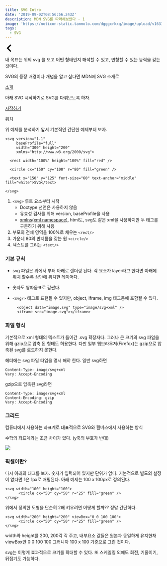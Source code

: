```yaml
---
title: SVG Intro
date: '2019-09-02T08:56:56.243Z'
description: MDN SVG를 따라해보았다 - 1
image: 'https://noticon-static.tammolo.com/dgggcrkxq/image/upload/v1631952585/tlog/cover/svg_cg9i2d.png'
tags:
  - SVG
---
```


<svg xmlns="http://www.w3.org/2000/svg" width="24" height="24" viewBox="0 0 24 24">
    	<path d="M16.67 0l2.83 2.829-9.339 9.175 9.339 9.167-2.83 2.829-12.17-11.996z"/>
    </svg>

내 목표는 위의 svg 를 보고 어떤 형태인지 해석할 수 있고, 변형할 수 있는 능력을 갖는 것이다.

SVG의 등장 배경이나 개념을 알고 싶다면 MDN에 SVG 소개로

[소개](https://developer.mozilla.org/ko/docs/Web/SVG/Tutorial/Introduction)

아래 SVG 시작하기로 SVG를 다뤄보도록 하자.

[시작하기](https://developer.mozilla.org/ko/docs/Web/SVG/Tutorial/%EC%8B%9C%EC%9E%91%ED%95%98%EA%B8%B0)

[위치](https://developer.mozilla.org/ko/docs/Web/SVG/Tutorial/%EC%9C%84%EC%B9%98)

위 예제를 분석하기 앞서 기본적인 간단한 예제부터 보자.

    <svg version="1.1"
         baseProfile="full"
         width="300" height="200"
         xmlns="http://www.w3.org/2000/svg">
    
      <rect width="100%" height="100%" fill="red" />
    
      <circle cx="150" cy="100" r="80" fill="green" />
    
      <text x="150" y="125" font-size="60" text-anchor="middle" fill="white">SVG</text>
    
    </svg>

1. `<svg>` 루트 요소부터 시작
    - Doctype 선언은 사용하지 않음
    - 유효성 검사를 위해 version, baseProfile을 사용
    - [xmlns(xml namespace)](https://developer.mozilla.org/en-US/docs/Web/SVG/Namespaces_Crash_Course), html도, svg도 같은 xml을 사용하지만 두 태그를 구분하기 위해 사용
2. 부모의 전체 영역을 100%로 채우는 `<rect/>` 
3. 가운데 80의 반지름을 갖는 원 `<circle/>` 
4. 텍스트를 그리는 `<text/>` 

### 기본 규칙

- svg 파일은 위에서 부터 아래로 렌더링 된다. 각 요소가 layer라고 한다면 아래에 위치 할수록 상단에 위치한 레이어다.
- 숫자도 쌍따옴표로 감싼다.
- `<svg/>` 태그로 표현될 수 있지만, object, iframe, img  태그등에 포함될 수 있다.

        <object data="image.svg" type="image/svg+xml" />
        <iframe src="image.svg"></iframe>

### 파일 형식

기본적으로 xml 형태의 텍스트가 들어간 .svg 확장자다. 그러나 큰 크기의 svg 파일을 위해 gzip으로 압축 된 형태도 허용한다. 다만 일부 웹브라우저(Firefox)는 gzip으로 압축된 svg를 로드하지 못한다.

헤더에는 svg 파일 타입을 명시 해햐 한다. 일반 svg하면

    Content-Type: image/svg+xml
    Vary: Accept-Encoding

gzip으로 압축된 svg라면 

    Content-Type: image/svg+xml
    Content-Encoding: gzip
    Vary: Accept-Encoding

### 그리드

컴퓨터에서 사용하는 좌표계로 대표적으로 SVG와 캔버스에서 사용하는 방식

수학의 좌표계와는 조금 차이가 있다. (y축의 부호가 반대)

![](https://noticon-static.tammolo.com/dgggcrkxq/image/upload/v1631952595/tlog/Untitled-368c21ba-a532-4c0a-8d8f-1fd1471e339b_g6po2h.png)

### 픽셀이란?

다시 아래의 태그를 보자. 숫자가 입력되어 있지만 단위가 없다. 기본적으로 별도의 설정이 없다면 1은 1px로 매핑된다. 아래 예제는 100 x 100px로 정의된다.

    <svg width="100" height="100">
    	  <circle cx="50" cy="50" r="25" fill="green" />
    </svg>

위에서 정의한 도형을 단순히 2배 키우려면 어떻게 할까?? 정말 간단하다.

    <svg width="200" height="200" viewBox="0 0 100 100">
    	  <circle cx="50" cy="50" r="25" fill="green" />
    </svg>

width와 height를 200, 200각 각 주고, 내부요소 값들은 원본과 동일하게 유지한채 viewBox만 0 0 100 100 그러니까 100 x 100 기준으로 그린 것이다.

svg는 이렇게 효과적으로 크기를 확대할 수 있다. 또 스케일링 외에도 회전, 기울이기, 뒤집기도 가능하다.